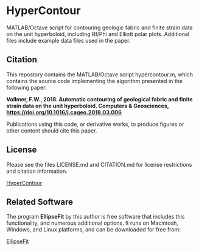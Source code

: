# HyperContour
MATLAB/Octave script for contouring geologic fabric and finite strain data on the unit hyperboloid, including Rf/Phi and Elliott polar plots. Additional files include example data files used in the paper.

## Citation

This repostory contains the MATLAB/Octave script hypercontour.m, which contains the source code implementing the algorithm presented in the following paper:

__Vollmer, F.W., 2018. Automatic contouring of geological fabric and finite 
strain data on the unit hyperboloid. Computers & Geosciences, 
https://doi.org/10.1016/j.cageo.2018.03.006__

Publications using this code, or derivative works, to produce figures or other 
content should cite this paper. 

## License

Please see the files LICENSE.md and CITATION.md for license restrictions and 
citation information.

[HyperContour](https://github.com/vollmerf/hypercontour)

## Related Software

The program __EllipseFit__ by this author is free software that includes this functionality, and numerous additional options. It runs on Macintosh, Windows, and Linux platforms, and can be downloaded for free from:

[EllipseFit](https://www.frederickvollmer.com/ellipsefit/)


